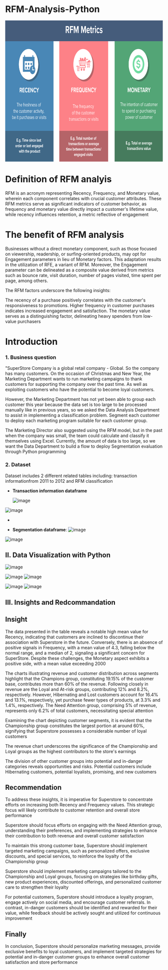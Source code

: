 # RFM-Analysis-Python
<p align="center">
<img src="https://raw.githubusercontent.com/phonixt12/RFM-Analysis-Python/main/images/Incontent_image.png" align="center" width="800" height="450" >


# Definition of RFM analyis
RFM is an acronym representing Recency, Frequency, and Monetary value, wherein each component correlates with crucial customer attributes. These RFM metrics serve as significant indicators of customer behavior, as frequency and monetary value directly impact a customer's lifetime value, while recency influences retention, a metric reflective of engagement

# The benefit of RFM analysis
Businesses without a direct monetary component, such as those focused on viewership, readership, or surfing-oriented products, may opt for Engagement parameters in lieu of Monetary factors. This adaptation results in the utilization of RFE, a variant of RFM. Moreover, the Engagement parameter can be delineated as a composite value derived from metrics such as bounce rate, visit duration, number of pages visited, time spent per page, among others.

The RFM factors underscore the following insights:

The recency of a purchase positively correlates with the customer's responsiveness to promotions.
Higher frequency in customer purchases indicates increased engagement and satisfaction.
The monetary value serves as a distinguishing factor, delineating heavy spenders from low-value purchasers

# Introduction
### 1. Business question
"SuperStore Company is a global retail company - Global. So the company has many customers.
On the occasion of Christmas and New Year, the Marketing Department wants to run marketing campaigns to thank customers for supporting the company over the past time. As well as exploiting customers who have the potential to become loyal customers.

However, the Marketing Department has not yet been able to group each customer this year because the data set is too large to be processed manually like in previous years, so we asked the Data Analysis Department to assist in implementing a classification problem. Segment each customer to deploy each marketing program suitable for each customer group.

The Marketing Director also suggested using the RFM model, but in the past when the company was small, the team could calculate and classify it themselves using Excel. Currently, the amount of data is too large, so we want the Data Department to build a flow to deploy Segmentation evaluation through Python programming
### 2. Dataset
Dataset includes 2 different related tables including: transaction informationfrom 2011 to 2012 and RFM classification
- **Transaction information dataframe**

  ![image](https://github.com/phonixt12/RFM-Analysis-Python/assets/139587231/ccdcd9ad-e88d-4a93-868f-b1bedcfcc170)

![image](https://github.com/phonixt12/RFM-Analysis-Python/assets/139587231/ad0b1f71-5eb3-40c0-b608-f29b35b35638)

- 

- **Segmentation dataframe**: 
 ![image](https://github.com/phonixt12/RFM-Analysis-Python/assets/139587231/6f409e3a-70f7-4af8-992e-976018ebe468)

![image](https://github.com/phonixt12/RFM-Analysis-Python/assets/139587231/b440d189-e4f0-4787-94eb-6bdf61c48626)

## II. Data Visualization with Python

![image](https://github.com/phonixt12/RFM-Analysis-Python/assets/139587231/260ee96f-72c1-4994-aef2-aad17a5d40d3)

![image](https://github.com/phonixt12/RFM-Analysis-Python/assets/139587231/fe45748a-4684-493e-ae15-945c5e7b78bf)
![image](https://github.com/phonixt12/RFM-Analysis-Python/assets/139587231/2f2b533f-bc9f-4d56-b5cb-30a7973f47bd)

![image](https://github.com/phonixt12/RFM-Analysis-Python/assets/139587231/a657e4c3-daaa-4ca3-8208-2ac826842bc0)
![image](https://github.com/phonixt12/RFM-Analysis-Python/assets/139587231/2d47ba19-d0f5-4a3a-a6e3-2de7578f0a92)

## III. Insights and Redcommandation 

## Insight

The data presented in the table reveals a notable high mean value for Recency, indicating that customers are inclined to discontinue their association with Superstore in the future. Conversely, there is an absence of positive signals in Frequency, with a mean value of 4.3, falling below the normal range, and a median of 2, signaling a significant concern for SuperStore. Despite these challenges, the Monetary aspect exhibits a positive side, with a mean value exceeding 2000

The charts illustrating revenue and customer distribution across segments highlight that the Champions group, constituting 19.15% of the customer base, contributes more than 60% of the revenue. Following closely in revenue are the Loyal and At-risk groups, contributing 12% and 8.2%, respectively. However, Hibernating and Lost customers account for 16.4% and 13.1%, respectively, yet purchase fewer types of products, at 3.3% and 1.4%, respectively. The Need Attention group, comprising 5% of revenue, represents only 6.2% of total customers, necessitating special attention

Examining the chart depicting customer segments, it is evident that the Championship group constitutes the largest portion at around 60%, signifying that Superstore possesses a considerable number of loyal customers

The revenue chart underscores the significance of the Championship and Loyal groups as the highest contributors to the store's earnings

The division of other customer groups into potential and in-danger categories reveals opportunities and risks. Potential customers include Hibernating customers, potential loyalists, promising, and new customers

## Recommendation

To address these insights, it is imperative for Superstore to concentrate efforts on increasing both Recency and Frequency values. This strategic focus will likely contribute to customer retention and overall store performance

Superstore should focus efforts on engaging with the Need Attention group, understanding their preferences, and implementing strategies to enhance their contribution to both revenue and overall customer satisfaction

To maintain this strong customer base, Superstore should implement targeted marketing campaigns, such as personalized offers, exclusive discounts, and special services, to reinforce the loyalty of the Championship group

Superstore should implement marketing campaigns tailored to the Championship and Loyal groups, focusing on strategies like birthday gifts, new product experiences, discounted offerings, and personalized customer care to strengthen their loyalty

For potential customers, Superstore should introduce a loyalty program, engage actively on social media, and encourage customer referrals. In contrast, in-danger customers should be identified and rewarded for their value, while feedback should be actively sought and utilized for continuous improvement


## Finally

In conclusion, Superstore should personalize marketing messages, provide exclusive benefits to loyal customers, and implement targeted strategies for potential and in-danger customer groups to enhance overall customer satisfaction and store performance

